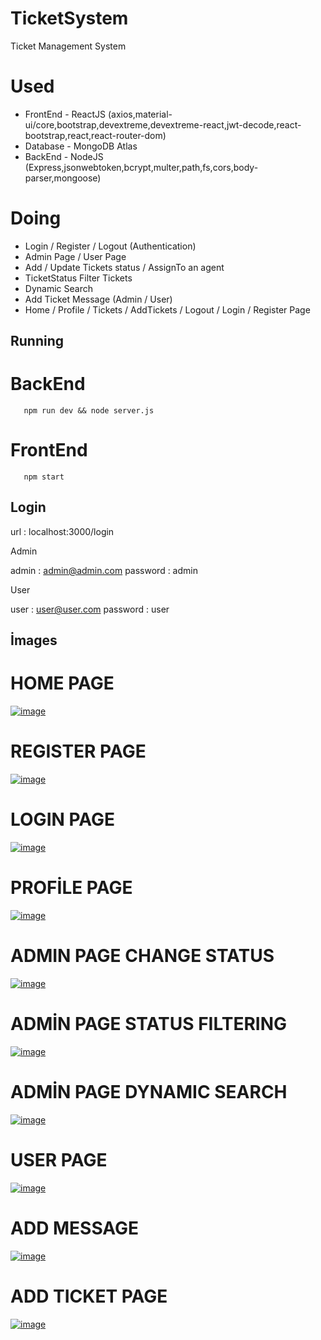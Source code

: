 
# TicketSystem
Ticket Management System

# Used

- FrontEnd - ReactJS (axios,material-ui/core,bootstrap,devextreme,devextreme-react,jwt-decode,react-bootstrap,react,react-router-dom)
- Database - MongoDB Atlas
- BackEnd  - NodeJS  (Express,jsonwebtoken,bcrypt,multer,path,fs,cors,body-parser,mongoose)


# Doing

- Login / Register / Logout   (Authentication)
- Admin Page / User Page
- Add / Update Tickets status / AssignTo an agent
- TicketStatus Filter Tickets
- Dynamic Search 
- Add Ticket Message (Admin / User)
- Home / Profile / Tickets / AddTickets / Logout / Login / Register Page


## Running
# BackEnd

```shell
   npm run dev && node server.js

```


# FrontEnd

```shell
   npm start 

```




## Login

url : localhost:3000/login

Admin

admin : admin@admin.com
password : admin


User

user : user@user.com
password : user




## İmages

<h1>HOME PAGE</h1>

[![image](https://i.hizliresim.com/LZgONU.png)](https://hizliresim.com/LZgONU)

<h1>REGISTER PAGE</h1>

[![image](https://i.hizliresim.com/aHYyQf.png)](https://hizliresim.com/aHYyQf)

<h1>LOGIN PAGE</h1>

[![image](https://i.hizliresim.com/dMR2EU.png)](https://hizliresim.com/dMR2EU)

<h1>PROFİLE PAGE</h1>

[![image](https://i.hizliresim.com/pbp7nO.png)](https://hizliresim.com/pbp7nO)

<h1>ADMIN PAGE CHANGE STATUS</h1>

[![image](https://i.hizliresim.com/g0OUMu.png)](https://hizliresim.com/g0OUMu)
<h1>ADMİN PAGE STATUS FILTERING</h1>

[![image](https://i.hizliresim.com/swWXpf.png)](https://hizliresim.com/swWXpf)

<h1>ADMİN PAGE DYNAMIC SEARCH</h1>

[![image](https://i.hizliresim.com/xHKSit.png)](https://hizliresim.com/xHKSit)

<h1>USER PAGE</h1>

[![image](https://i.hizliresim.com/Y1d6AH.png)](https://hizliresim.com/Y1d6AH)

<h1>ADD MESSAGE</h1>

[![image](https://i.hizliresim.com/55x2oZ.png)](https://hizliresim.com/55x2oZ)

<h1>ADD TICKET PAGE</h1>

[![image](https://i.hizliresim.com/QXvtNs.png)](https://hizliresim.com/QXvtNs)















